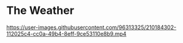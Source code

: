 # The Weather


https://user-images.githubusercontent.com/96313325/210184302-112025c4-cc0a-49b4-8eff-9ce53110e8b9.mp4

